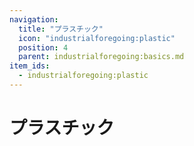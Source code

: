 ```yaml
---
navigation:
  title: "プラスチック"
  icon: "industrialforegoing:plastic"
  position: 4
  parent: industrialforegoing:basics.md
item_ids:
  - industrialforegoing:plastic
---
```


# プラスチック



<Recipe id="industrialforegoing:plastic" />

